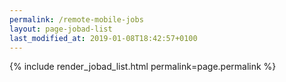 ```yaml
---
permalink: /remote-mobile-jobs
layout: page-jobad-list
last_modified_at: 2019-01-08T18:42:57+0100
---
```

{% include render_jobad_list.html permalink=page.permalink %}
